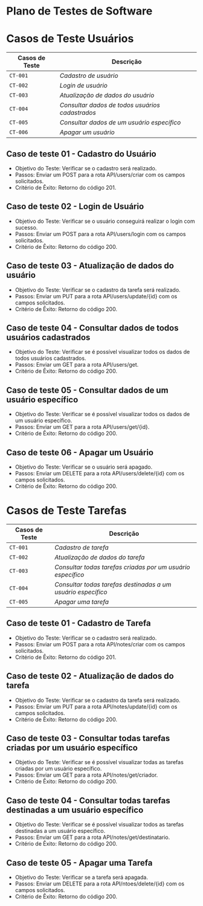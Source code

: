 # Plano de Testes de Software

# Casos de Teste Usuários 

| Casos de Teste | Descrição 
| --- | --- | 
| `CT-001`| *Cadastro de usuário* 
| `CT-002`| *Login de usuário* 
| `CT-003`| *Atualização de dados do usuário* 
| `CT-004`| *Consultar dados de todos usuários cadastrados* 
| `CT-005`| *Consultar dados de um usuário específico* 
| `CT-006`| *Apagar um usuário* 

## Caso de teste 01 - Cadastro do Usuário

- Objetivo do Teste: Verificar se o cadastro será realizado.
- Passos: Enviar um POST para a rota API/users/criar com os campos solicitados.
- Critério de Êxito: Retorno do código 201.

## Caso de teste 02 - Login de Usuário

- Objetivo do Teste: Verificar se o usuário conseguirá realizar o login com sucesso.
- Passos: Enviar um POST para a rota API/users/login com os campos solicitados.
- Critério de Êxito: Retorno do código 200.

## Caso de teste 03 - Atualização de dados do usuário

- Objetivo do Teste: Verificar se o cadastro da tarefa será realizado.
- Passos: Enviar um PUT para a rota API/users/update/{id} com os campos solicitados.
- Critério de Êxito: Retorno do código 200.

## Caso de teste 04 - Consultar dados de todos usuários cadastrados

- Objetivo do Teste: Verificar se é possível visualizar todos os dados de todos usuários cadastrados.
- Passos: Enviar um GET para a rota API/users/get.
- Critério de Êxito: Retorno do código 200.

## Caso de teste 05 - Consultar dados de um usuário específico

- Objetivo do Teste: Verificar se é possível visualizar todos os dados de um usuário específico.
- Passos: Enviar um GET para a rota API/users/get/{id}.
- Critério de Êxito: Retorno do código 200.

## Caso de teste 06 - Apagar um Usuário

- Objetivo do Teste: Verificar se o usuário será apagado.
- Passos: Enviar um DELETE para a rota API/users/delete/{id} com os campos solicitados.
- Critério de Êxito: Retorno do código 200.

# Casos de Teste Tarefas 

| Casos de Teste | Descrição 
| --- | --- | 
| `CT-001`| *Cadastro de tarefa* 
| `CT-002`| *Atualização de dados do tarefa* 
| `CT-003`| *Consultar todas tarefas criadas por um usuário específico* 
| `CT-004`| *Consultar todas tarefas destinadas a um usuário específico* 
| `CT-005`| *Apagar uma tarefa* 

## Caso de teste 01 - Cadastro de Tarefa

- Objetivo do Teste: Verificar se o cadastro será realizado.
- Passos: Enviar um POST para a rota API/notes/criar com os campos solicitados.
- Critério de Êxito: Retorno do código 201.

## Caso de teste 02 - Atualização de dados do tarefa

- Objetivo do Teste: Verificar se o cadastro da tarefa será realizado.
- Passos: Enviar um PUT para a rota API/notes/update/{id} com os campos solicitados.
- Critério de Êxito: Retorno do código 200.

## Caso de teste 03 - Consultar todas tarefas criadas por um usuário específico

- Objetivo do Teste: Verificar se é possível visualizar todas as tarefas criadas por um usuário específico.
- Passos: Enviar um GET para a rota API/notes/get/criador.
- Critério de Êxito: Retorno do código 200.

## Caso de teste 04 - Consultar todas tarefas destinadas a um usuário específico

- Objetivo do Teste: Verificar se é possível visualizar todos as tarefas destinadas a um usuário específico.
- Passos: Enviar um GET para a rota API/notes/get/destinatario.
- Critério de Êxito: Retorno do código 200.

## Caso de teste 05 - Apagar uma Tarefa

- Objetivo do Teste: Verificar se a tarefa será apagada.
- Passos: Enviar um DELETE para a rota API/ntoes/delete/{id} com os campos solicitados.
- Critério de Êxito: Retorno do código 200.
